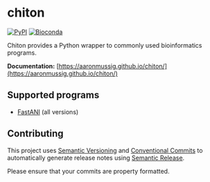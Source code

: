 # chiton

[![PyPI](https://img.shields.io/pypi/v/chiton.svg)](https://pypi.python.org/pypi/chiton)
[![Bioconda](https://img.shields.io/conda/vn/bioconda/chiton.svg?color=43b02a)](https://anaconda.org/bioconda/chiton)

Chiton provides a Python wrapper to commonly used bioinformatics programs.


**Documentation:** [https://aaronmussig.github.io/chiton/](https://aaronmussig.github.io/chiton/)


## Supported programs

* [FastANI](https://github.com/ParBLiSS/FastANI) (all versions)


## Contributing

This project uses [Semantic Versioning](http://semver.org/) and [Conventional Commits](https://conventionalcommits.org/)
to automatically generate release notes using [Semantic Release](https://semantic-release.gitbook.io/semantic-release/).

Please ensure that your commits are property formatted.
